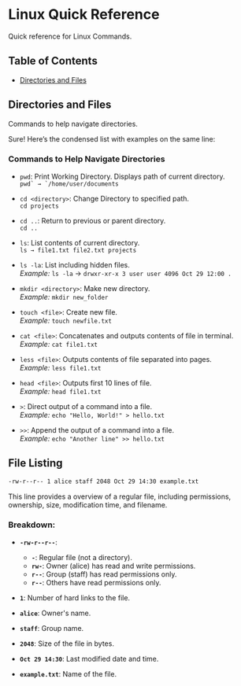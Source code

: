 # **Linux Quick Reference**

Quick reference for Linux Commands.

## Table of Contents
- [Directories and Files](#directories-and-files)

## Directories and Files 

Commands to help navigate directories.

Sure! Here’s the condensed list with examples on the same line:

### Commands to Help Navigate Directories

- `pwd`: Print Working Directory. Displays path of current directory.  
   ```pwd` → `/home/user/documents```
  
- `cd <directory>`: Change Directory to specified path.  
   ```cd projects```
  
- `cd ..`: Return to previous or parent directory.  
   ```cd ..```
  
- `ls`: List contents of current directory.  
  ``` ls → file1.txt file2.txt projects ```
  
- `ls -la`: List including hidden files.  
  *Example:* `ls -la` → `drwxr-xr-x 3 user user 4096 Oct 29 12:00 .`
  
- `mkdir <directory>`: Make new directory.  
  *Example:* `mkdir new_folder`
  
- `touch <file>`: Create new file.  
  *Example:* `touch newfile.txt`
  
- `cat <file>`: Concatenates and outputs contents of file in terminal.  
  *Example:* `cat file1.txt`
  
- `less <file>`: Outputs contents of file separated into pages.  
  *Example:* `less file1.txt`
  
- `head <file>`: Outputs first 10 lines of file.  
  *Example:* `head file1.txt`
  
- `>`: Direct output of a command into a file.  
  *Example:* `echo "Hello, World!" > hello.txt`
  
- `>>`: Append the output of a command into a file.  
  *Example:* `echo "Another line" >> hello.txt`

## File Listing

```bash
-rw-r--r-- 1 alice staff 2048 Oct 29 14:30 example.txt
```

This line provides a  overview of a regular file, including permissions, ownership, size, modification time, and filename.

### Breakdown:

- **`-rw-r--r--`**: 
  - **`-`**: Regular file (not a directory).
  - **`rw-`**: Owner (alice) has read and write permissions.
  - **`r--`**: Group (staff) has read permissions only.
  - **`r--`**: Others have read permissions only.

- **`1`**: Number of hard links to the file.

- **`alice`**: Owner's name.

- **`staff`**: Group name.

- **`2048`**: Size of the file in bytes.

- **`Oct 29 14:30`**: Last modified date and time.

- **`example.txt`**: Name of the file.


